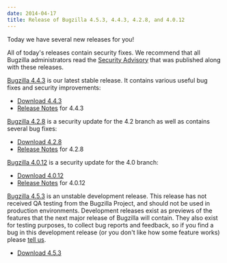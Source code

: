 ```yaml
---
date: 2014-04-17
title: Release of Bugzilla 4.5.3, 4.4.3, 4.2.8, and 4.0.12
---
```


Today we have several new releases for you!

All of today's releases contain security fixes. We recommend that all Bugzilla administrators read the [Security Advisory](../security/4.0.11/) that was published along with these releases.

[Bugzilla 4.4.3](../releases/4.4.3/) is our latest stable release. It contains various useful bug fixes and security improvements:

*   [Download 4.4.3](../download/#v44)
*   [Release Notes](../releases/4.4.3/release-notes.html) for 4.4.3

[Bugzilla 4.2.8](../releases/4.2.8/) is a security update for the 4.2 branch as well as contains several bug fixes:

*   [Download 4.2.8](../download/#v42)
*   [Release Notes](../releases/4.2.8/release-notes.html) for 4.2.8

[Bugzilla 4.0.12](../releases/4.0.12/) is a security update for the 4.0 branch:

*   [Download 4.0.12](../download/#v40)
*   [Release Notes](../releases/4.0.12/release-notes.html) for 4.0.12

[Bugzilla 4.5.3](../releases/5.0/) is an unstable development release. This release has not received QA testing from the Bugzilla Project, and should not be used in production environments. Development releases exist as previews of the features that the next major release of Bugzilla will contain. They also exist for testing purposes, to collect bug reports and feedback, so if you find a bug in this development release (or you don't like how some feature works) please [tell us](../developers/reporting_bugs.html).

*   [Download 4.5.3](../download/#v50)

